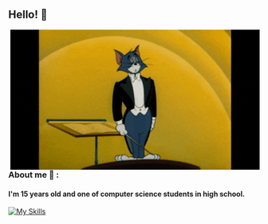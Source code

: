 ## Hello! 👋
<div>
<img hight="400" width="500" alt="GIF" align="right" src="hello.gif">
</div>
<br/>
<br/>

### About me 💬 :

#### I'm 15 years old and one of computer science students in high school.
[![My Skills](https://skillicons.dev/icons?i=java,kotlin,nodejs,figma&theme=light)](https://skillicons.dev)


